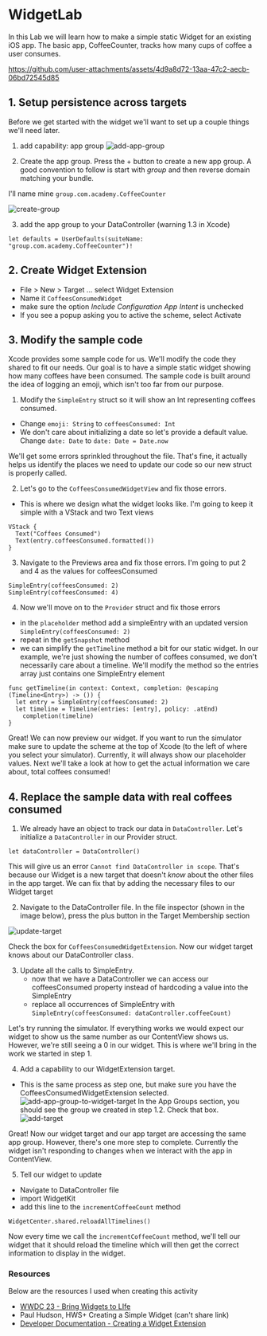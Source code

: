 # WidgetLab

In this Lab we will learn how to make a simple static Widget for an existing iOS app. The basic app, CoffeeCounter, tracks how many cups of coffee a user consumes. 

https://github.com/user-attachments/assets/4d9a8d72-13aa-47c2-aecb-06bd72545d85



## 1. Setup persistence across targets
Before we get started with the widget we'll want to set up a couple things we'll need later.
1. add capability: app group
![add-app-group](https://github.com/user-attachments/assets/7e0243ed-a1f8-48b7-8079-c624414fe51a)


2. Create the app group.
Press the + button to create a new app group. A good convention to follow is start with *group* and then reverse domain matching your bundle. 

I'll name mine `group.com.academy.CoffeeCounter`

![create-group](https://github.com/user-attachments/assets/6d3bda76-f86c-4802-b00c-9b8b04df002e)

3. add the app group to your DataController (warning 1.3 in Xcode)
```
let defaults = UserDefaults(suiteName: "group.com.academy.CoffeeCounter")!
```

## 2. Create Widget Extension
- File > New > Target ... select Widget Extension
- Name it `CoffeesConsumedWidget`
- make sure the option *Include Configuration App Intent* is unchecked
- If you see a popup asking you to active the scheme, select Activate

## 3. Modify the sample code
Xcode provides some sample code for us. We'll modify the code they shared to fit our needs. Our goal is to have a simple static widget showing how many coffees have been consumed. The sample code is built around the idea of logging an emoji, which isn't too far from our purpose. 

1. Modify the `SimpleEntry` struct so it will show an Int representing coffees consumed.
  - Change `emoji: String` to `coffeesConsumed: Int`
  - We don't care about initializing a date so let's provide a default value. Change `date: Date` to `date: Date = Date.now`

We'll get some errors sprinkled throughout the file. That's fine, it actually helps us identify the places we need to update our code so our new struct is properly called.

2. Let's go to the `CoffeesConsumedWidgetView` and fix those errors.
  - This is where we design what the widget looks like. I'm going to keep it simple with a VStack and two Text views
```
VStack {
  Text("Coffees Consumed")
  Text(entry.coffeesConsumed.formatted())
}
```
3. Navigate to the Previews area and fix those errors. I'm going to put 2 and 4 as the values for coffeesConsumed
```
SimpleEntry(coffeesConsumed: 2)
SimpleEntry(coffeesConsumed: 4)
```

4. Now we'll move on to the `Provider` struct and fix those errors
  - in the `placeholder` method add a simpleEntry with an updated version `SimpleEntry(coffeesConsumed: 2)`
  - repeat in the `getSnapshot` method
  - we can simplify the `getTimeline` method a bit for our static widget. In our example, we're just showing the number of coffees consumed, we don't necessarily care about a timeline. We'll modify the method so the entries array just contains one SimpleEntry element
```
func getTimeline(in context: Context, completion: @escaping (Timeline<Entry>) -> ()) {
  let entry = SimpleEntry(coffeesConsumed: 2)
  let timeline = Timeline(entries: [entry], policy: .atEnd)
    completion(timeline)
}
```
Great! We can now preview our widget. If you want to run the simulator make sure to update the scheme at the top of Xcode (to the left of where you select your simulator). Currently, it will always show our placeholder values. Next we'll take a look at how to get the actual information we care about, total coffees consumed!

## 4. Replace the sample data with real coffees consumed
1.  We already have an object to track our data in `DataController`. Let's initialize a `DataController` in our Provider struct.
```
let dataController = DataController()
```
This will give us an error `Cannot find DataController in scope`. That's because our Widget is a new target that doesn't *know* about the other files in the app target. We can fix that by adding the necessary files to our Widget target

2. Navigate to the DataController file. In the file inspector (shown in the image below), press the plus button in the Target Membership section

![update-target](https://github.com/user-attachments/assets/5bf716f4-a55f-4ca9-ab35-637730578ec9)

Check the box for `CoffeesConsumedWidgetExtension`. Now our widget target knows about our DataController class. 

3. Update all the calls to SimpleEntry.
   - now that we have a DataController we can access our coffeesConsumed property instead of hardcoding a value into the SimpleEntry
   - replace all occurrences of SimpleEntry with `SimpleEntry(coffeesConsumed: dataController.coffeeCount)`

Let's try running the simulator. If everything works we would expect our widget to show us the same number as our ContentView shows us. However, we're still seeing a 0 in our widget. This is where we'll bring in the work we started in step 1.

4. Add a capability to our WidgetExtension target.
  - This is the same process as step one, but make sure you have the CoffeesConsumedWidgetExtension selected.
![add-app-group-to-widget-target](https://github.com/user-attachments/assets/acfd3ff2-7859-4b86-81d3-a6b374528eb5)
In the App Groups section, you should see the group we created in step 1.2. Check that box. 
![add-target](https://github.com/user-attachments/assets/c79a18c6-f2bc-4ac7-8e58-b14007bd31a8)

Great! Now our widget target and our app target are accessing the same app group. However, there's one more step to complete. Currently the widget isn't responding to changes when we interact with the app in ContentView. 

5. Tell our widget to update
 - Navigate to DataController file
 - import WidgetKit
 - add this line to the `incrementCoffeeCount` method
 ```
WidgetCenter.shared.reloadAllTimelines()
```
Now every time we call the `incrementCoffeeCount` method, we'll tell our widget that it should reload the timeline which will then get the correct information to display in the widget.

### Resources 
Below are the resources I used when creating this activity
- [WWDC 23 - Bring Widgets to LIfe](https://developer.apple.com/videos/play/wwdc2023/10028)
- Paul Hudson, HWS+ Creating a Simple Widget (can't share link)
- [Developer Documentation - Creating a Widget Extension](https://developer.apple.com/documentation/widgetkit/creating-a-widget-extension)

